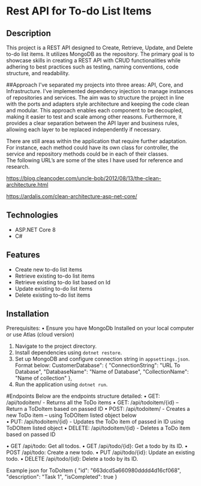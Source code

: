 # Rest API for To-do List Items

## Description

This project is a REST API designed to Create, Retrieve, Update, and Delete to-do list items. It utilizes MongoDB as the repository. The primary goal is to showcase skills in creating a REST API with CRUD functionalities while adhering to best practices such as testing, naming conventions, code structure, and readability.

##Approach
I've separated my projects into three areas: API, Core, and Infrastructure. I've implemented dependency injection to manage instances of repositories and services. The aim was to structure the project in line with the ports and adapters style architecture and keeping the code clean and modular. This approach enables each component to be decoupled, making it easier to test and scale among other reasons.  Furthermore, it provides a clear separation between the API layer and business rules, allowing each layer to be replaced independently if necessary.

There are still areas within the application that require further adaptation. For instance, each method could  have its own class for controller, the service and repository methods could be in each of their classes.  
The following URL’s are some of the sites I have used for reference and research.

https://blog.cleancoder.com/uncle-bob/2012/08/13/the-clean-architecture.html

https://ardalis.com/clean-architecture-asp-net-core/

## Technologies

- ASP.NET Core 8
- C#

## Features

- Create new to-do list items
- Retrieve existing to-do list items
- Retrieve existing to-do list based on Id
- Update existing to-do list items
- Delete existing to-do list items

## Installation
Prerequisites:
•	Ensure you have MongoDb Installed on your local computer or use Atlas (cloud version)

1. Navigate to the project directory.
2. Install dependencies using `dotnet restore`.
3. Set up MongoDB and configure connection string in `appsettings.json`.  Format below:
CustomerDatabase": {
    "ConnectionString": "URL To Database",
    "DatabaseName": "Name of Database",
    "CollectionName": "Name of collection"
  },
5. Run the application using `dotnet run`.

#Endpoints
Below are the endpoints structure detailed:
•	GET: /api/todoitem/   - Returns all the ToDo items
•	GET: /api/todoitem/{id} – Return a ToDoItem based on passed ID
•	POST: /api/todoitem/ - Creates a new ToDo item – using ToDOItem listed object below   
•	PUT:  /api/todoitem/{id}    - Updates the ToDo item of passed in ID using ToDOItem listed object
•	DELETE:  /api/todoitem/{id}    - Deletes a ToDo item based on passed ID  

•	GET /api/todo: Get all todos.
•	GET /api/todo/{id}: Get a todo by its ID.
•	POST /api/todo: Create a new todo.
•	PUT /api/todo/{id}: Update an existing todo.
•	DELETE /api/todo/{id}: Delete a todo by its ID.

Example json for ToDoItem
{
  "id": "663dcd5a660980dddd4d16cf068",
  "description": "Task 1",
  "isCompleted": true
}





